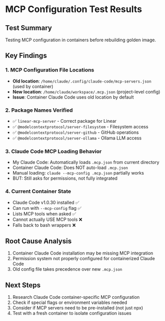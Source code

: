 # MCP Configuration Test Results

## Test Summary
Testing MCP configuration in containers before rebuilding golden image.

## Key Findings

### 1. MCP Configuration File Locations
- **Old location**: `/home/claude/.config/claude-code/mcp-servers.json` (used by container)
- **New location**: `/home/claude/workspace/.mcp.json` (project-level config)
- **Issue**: Container Claude Code uses old location by default

### 2. Package Names Verified
- ✅ `linear-mcp-server` - Correct package for Linear
- ✅ `@modelcontextprotocol/server-filesystem` - Filesystem access
- ✅ `@modelcontextprotocol/server-github` - GitHub operations
- ✅ `@modelcontextprotocol/server-ollama` - Ollama LLM access

### 3. Claude Code MCP Loading Behavior
- My Claude Code: Automatically loads `.mcp.json` from current directory
- Container Claude Code: Does NOT auto-load `.mcp.json`
- Manual loading: `claude --mcp-config .mcp.json` partially works
- BUT: Still asks for permissions, not fully integrated

### 4. Current Container State
- Claude Code v1.0.30 installed ✅
- Can run with `--mcp-config` flag ✅
- Lists MCP tools when asked ✅
- Cannot actually USE MCP tools ❌
- Falls back to bash wrappers ❌

## Root Cause Analysis
1. Container Claude Code installation may be missing MCP integration
2. Permission system not properly configured for containerized Claude Code
3. Old config file takes precedence over new `.mcp.json`

## Next Steps
1. Research Claude Code container-specific MCP configuration
2. Check if special flags or environment variables needed
3. Consider if MCP servers need to be pre-installed (not just npx)
4. Test with a fresh container to isolate configuration issues